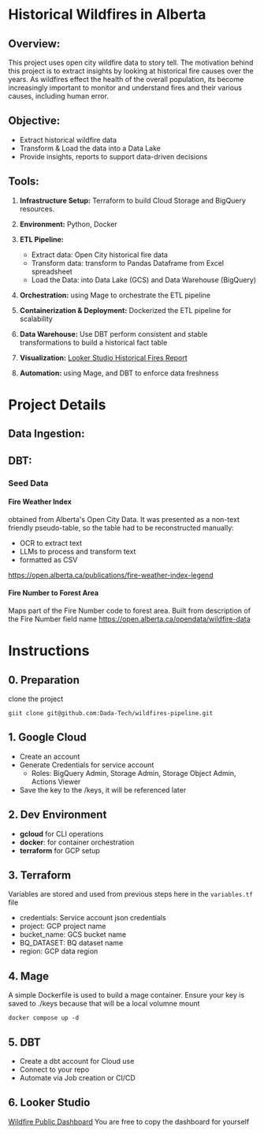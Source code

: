 # Historical Wildfires in Alberta
## Overview:
This project uses open city wildfire data to story tell.
The motivation behind this project is to extract insights by looking at historical fire causes over the years.
As wildfires effect the health of the overall population, its become increasingly important to monitor and understand fires and their various causes, including human error.

## Objective:
* Extract historical wildfire data
* Transform & Load the data into a Data Lake
* Provide insights, reports to support data-driven decisions

## Tools:
1. **Infrastructure Setup:** Terraform to build Cloud Storage and BigQuery resources.
2. **Environment:** Python, Docker
3. **ETL Pipeline:**
   * Extract data: Open City historical fire data
   * Transform data: transform to Pandas Dataframe from Excel spreadsheet
   * Load the Data: into Data Lake (GCS) and Data Warehouse (BigQuery) 

4. **Orchestration:** using Mage to orchestrate the ETL pipeline
5. **Containerization & Deployment:** Dockerized the ETL pipeline for scalability
6. **Data Warehouse:** Use DBT perform consistent and stable transformations to build a historical fact table
7. **Visualization:** [Looker Studio Historical Fires Report](https://lookerstudio.google.com/reporting/c7243c72-47b9-455e-a55f-d30cb3da2305)
8. **Automation:** using Mage, and DBT to enforce data freshness

# Project Details

## Data Ingestion:


## DBT:
### Seed Data
#### Fire Weather Index
obtained from Alberta's Open City Data. It was presented as a non-text friendly pseudo-table, so the table had to be reconstructed manually:
* OCR to extract text
* LLMs to process and transform text
* formatted as CSV

https://open.alberta.ca/publications/fire-weather-index-legend

#### Fire Number to Forest Area
Maps part of the Fire Number code to forest area. Built from description of the Fire Number field name
https://open.alberta.ca/opendata/wildfire-data

# Instructions
## 0. Preparation
clone the project
```
giit clone git@github.com:Dada-Tech/wildfires-pipeline.git
```
## 1. Google Cloud
* Create an account
* Generate Credentials for service account
  * Roles: BigQuery Admin, Storage Admin, Storage Object Admin, Actions Viewer 
* Save the key to the /keys, it will be referenced later

## 2. Dev Environment
* **gcloud** for CLI operations
* **docker**: for container orchestration
* **terraform** for GCP setup

## 3. Terraform
Variables are stored and used from previous steps here in the ```variables.tf``` file
* credentials: Service account json credentials
* project: GCP project name
* bucket_name: GCS bucket name
* BQ_DATASET: BQ dataset name
* region: GCP data region

## 4. Mage
A simple Dockerfile is used to build a mage container.
Ensure your key is saved to ./keys because that will be a local volumne mount

```docker compose up -d```

## 5. DBT
* Create a dbt account for Cloud use
* Connect to your repo
* Automate via Job creation or CI/CD

## 6. Looker Studio
[Wildfire Public Dashboard](https://lookerstudio.google.com/reporting/c7243c72-47b9-455e-a55f-d30cb3da2305)
You are free to copy the dashboard for yourself